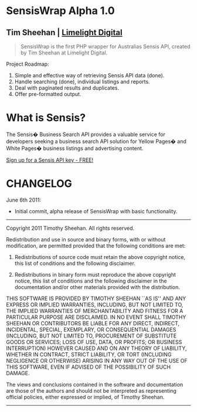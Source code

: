SensisWrap Alpha 1.0
========

Tim Sheehan | [Limelight Digital](http://www.limelightdigital.com)
--------

> SensisWrap is the first PHP wrapper for Australias Sensis API, created by Tim Sheehan at Limelight Digital.

Project Roadmap:
   1. Simple and effective way of retrieving Sensis API data (done).
   2. Handle searching (done), individual listings and reports.
   3. Deal with paginated results and duplicates.
   4. Offer pre-formatted output.

What is Sensis?
===================
The Sensis� Business Search API provides a valuable service for developers seeking a business search API solution for Yellow Pages� and White Pages� business listings and advertising content.

[Sign up for a Sensis API key - FREE!](http://developers.sensis.com.au)

CHANGELOG
=========

June 6th 2011:

* Initial commit, alpha release of SensisWrap with basic functionality.

-------

Copyright 2011 Timothy Sheehan. All rights reserved.

Redistribution and use in source and binary forms, with or without modification, are
permitted provided that the following conditions are met:

   1. Redistributions of source code must retain the above copyright notice, this list of
      conditions and the following disclaimer.

   2. Redistributions in binary form must reproduce the above copyright notice, this list
      of conditions and the following disclaimer in the documentation and/or other materials
      provided with the distribution.

THIS SOFTWARE IS PROVIDED BY TIMOTHY SHEEHAN ``AS IS'' AND ANY EXPRESS OR IMPLIED
WARRANTIES, INCLUDING, BUT NOT LIMITED TO, THE IMPLIED WARRANTIES OF MERCHANTABILITY AND
FITNESS FOR A PARTICULAR PURPOSE ARE DISCLAIMED. IN NO EVENT SHALL TIMOTHY SHEEHAN OR
CONTRIBUTORS BE LIABLE FOR ANY DIRECT, INDIRECT, INCIDENTAL, SPECIAL, EXEMPLARY, OR
CONSEQUENTIAL DAMAGES (INCLUDING, BUT NOT LIMITED TO, PROCUREMENT OF SUBSTITUTE GOODS OR
SERVICES; LOSS OF USE, DATA, OR PROFITS; OR BUSINESS INTERRUPTION) HOWEVER CAUSED AND ON
ANY THEORY OF LIABILITY, WHETHER IN CONTRACT, STRICT LIABILITY, OR TORT (INCLUDING
NEGLIGENCE OR OTHERWISE) ARISING IN ANY WAY OUT OF THE USE OF THIS SOFTWARE, EVEN IF
ADVISED OF THE POSSIBILITY OF SUCH DAMAGE.

The views and conclusions contained in the software and documentation are those of the
authors and should not be interpreted as representing official policies, either expressed
or implied, of Timothy Sheehan.

-------

